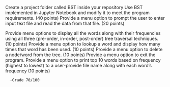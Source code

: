 Create a project folder called BST inside your repository
Use BST implemented in Jupyter Notebook and modify it to meet the program requirements. (40 points)
Provide a menu option to prompt the user to enter input text file and read the data from that file. (20 points)

Provide menu options to display all the words along with their frequencies using all three (pre-order, in-order, post-order) tree traversal techniques. (10 points)
Provide a menu option to lookup a word and display how many times that word has been used. (10 points)
Provide a menu option to delete a node/word from the tree. (10 points)
Provide a menu option to exit the program.
Provide a menu option to print top 10 words based on frequency (highest to lowest) to a user-provide file name along with each word’s frequency (10 points)

      -Grade 70/100
